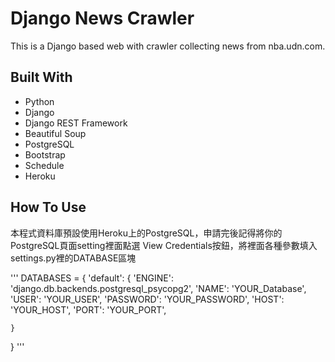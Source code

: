 # Django News Crawler

This is a Django based web with crawler collecting news from nba.udn.com.

## Built With

- Python
- Django
- Django REST Framework
- Beautiful Soup
- PostgreSQL
- Bootstrap
- Schedule
- Heroku

## How To Use

本程式資料庫預設使用Heroku上的PostgreSQL，申請完後記得將你的PostgreSQL頁面setting裡面點選
View Credentials按鈕，將裡面各種參數填入settings.py裡的DATABASE區塊

'''
DATABASES = {
    'default': {
        'ENGINE': 'django.db.backends.postgresql_psycopg2',
        'NAME': 'YOUR_Database',
        'USER': 'YOUR_USER',
        'PASSWORD': 'YOUR_PASSWORD',
        'HOST': 'YOUR_HOST',
        'PORT': 'YOUR_PORT',

    }
}
'''
